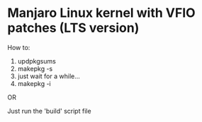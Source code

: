# Manjaro Linux kernel with VFIO patches (LTS version)

How to:

1) updpkgsums
2) makepkg -s
3) just wait for a while...
4) makepkg -i

OR

Just run the 'build' script file
